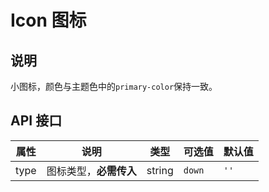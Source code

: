 # Icon 图标

## 说明
小图标，颜色与主题色中的`primary-color`保持一致。

## API 接口

| 属性 | 说明 | 类型 | 可选值 | 默认值 |
| --- | --- | --- | --- | --- |
| type | 图标类型，**必需传入** | string | `down` | `''` |